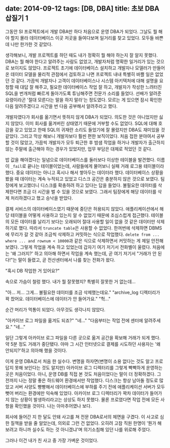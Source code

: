 date: 2014-09-12
tags: [DB, DBA]
title: 초보 DBA 삽질기 1
---
그동안 SI 프로젝트에서 개발 DBA만 하다 처음으로 운영 DBA가 되었다. 그날도 뭘 해야 할지 몰라 데이터베이스 이곳 저곳을 들여다보며 일거리를 찾고 있었다. 모두들 바쁜데 나만 한가한 것 같았다.
<!--more-->

생각해보니, 개발 프로젝트를 하던 때도 내가 정확히 뭘 해야 하는지 잘 알지 못했다. DBA는 뭘 해야 한다고 알려주는 사람도 없었고, 개발자처럼 명확한 일거리가 있는 것으로 보이지도 않았다. 프로젝트 초기에 데이터베이스 설치하고 개발자나 모델러가 만들어 온 데이터 모델을 물리적 관점에서 검토하고 나면 프로젝트 내내 특별히 바쁠 일은 없었던 것 같다. 가끔씩 개발자나 고객이 데이터베이스나 시스템 아키텍처에 대해 설명을 요청할 때 대답 잘 해주고, 필요한 데이터베이스 작업 잘 하고, 개발자가 작성한 느려터진 SQL을 번개처럼 빠르게 돌아가도록 튜닝해주면 전문가 소리를 들었다. 선배가 알려준 요령이라곤 '절대 모른다는 말을 하지 말라'는 정도였다. 모르는 게 있으면 잠시 확인한 다음 알려주겠다고 시간을 번 다음 공부해서 알려주라고 했다.

개발자였다가 회사를 옮기면서 뜻하지 않게 DBA가 되었다. 의도한 것은 아니었지만 싫지 않았다. 이미 회사를 옮겨버린 상태였기 때문에 거부할 수도 없었다. SQL에 대해 호감을 갖고 있었고 한때 SQL의 귀재란 소리도 들었기에 잘 몰랐지만 DBA도 재미있을 것 같았다. 그리고 막상 해보니 개발자보다 훨씬 편한 보직이었다. 처음 접한 분야여서 공부할 것이 많았고, 가끔씩 개발자가 모두 퇴근한 후 밤샘 작업을 하거나 개발자가 출근하지 않는 주말에 출근해야 하는 경우가 있었지만, 업무 부담은 대체로 적었던 것 같다.

밥 값을 해야겠다는 일념으로 데이터베이스를 둘러보다 이상한 테이블을 발견했다. 이름이 `_fail`로 끝나는 테이블이었는데, 사람들에게 물어보니 실패 거래 로그용 테이블이라 했다. 중요 데이터는 아니고 혹시나 해서 쌓아두는 데이터라 했다.
데이터베이스 상황을 봤을 때 데이터는 계속 누적되고 있었고 디스크 공간은 충분하지 않은 것으로 보였다. 팀장에게 보고했더니 디스크를 확충하려 하고 있다는 답을 들었다. 불필요한 데이터를 삭제한다면 조금 더 시간을 벌 수 있을 것으로 보였다. 그래서 팀장에게 해당 데이터를 삭제 처리하겠다고 했고 승낙을 받았다.

결제 서비스의 데이터베이스였기 때문에 중단은 허용되지 않았다. 애플리케이션에서 해당 테이블을 어떻게 사용하고 있는지 알 수 없었기 때문에 조심스럽게 접근했다. 테이블의 모든 데이터를 날리기 보다는 오래되어 절대 사용할 일이 없을 것 같은 데이터만 삭제하기로 했다. 따라서 `truncate table`은 사용할 수 없었다. 한꺼번에 삭제하면 DBMS에 무리가 갈 것 같아 조금씩 삭제하고 커밋하는 식으로 작업했다. `delete from ... where ... and rownum < 10000`과 같은 식으로 삭제하면서 커밋하는 게 제일 안전해 보였다. 그렇게 작업을 계속 하고 있었는데 갑자기 여기 저기서 전화벨이 울렸다. 처음에는 '왜 그러지?' 하고 의아해 하면서 작업을 계속 했는데, 곧 여기 저기서 "거래가 안 된다!"는 말이 들렸고, 곧 전산센터에서 나를 찾는 전화가 왔다.

"혹시 DB 작업한 거 있어요?"

속으로 가슴이 철렁 했다. 내가 뭘 잘못했지? 특별히 잘못한 거 없는데...

"아... 저... 그게... 불필요한 데이터를 조금 삭제했는데요."
"archive_log 디렉터리가 꽉 찼어요. 데이터베이스에 데이터가 안 들어가요."
"헉..."

순간 머리가 먹통이 되었다. 아무것도 생각나지 않았다.

"아카이브 로그 파일을 옮겨도 되죠?"
"네..."
"다음부터는 작업 전에 센터에 알려주세요."
"네..."

일단 그렇게 아카이브 로그 파일을 다른 곳으로 옮겨 공간을 확보해 거래가 되게 했다. 약 5분 정도 거래가 중단됐다. 아마 그 시간 인터넷으로 결제를 시도하던 사용자는 '왜 안되지?'하고 의아해 했을 것이다.

이게 운영 DBA로서 처음 한 실수다. 변명을 하자면(변명이 소용 없다는 것도 알고 프로답지 못해 보인다는 것도 알지만) 아카이브 로그 디렉터리를 그렇게 빡빡하게 운영하는 곳은 처음이었다. 아니, 운영 DB를 직접 본 것도 처음이었다는 말이 더 정확하겠다. 그 전까지 나는 정말 좋은 하드웨어 환경에서만 작업했다. 디스크는 항상 남아돌 정도로 많았고 서버 사양도 빵빵해서 데이터베이스에 부하를 주기 전에 애플리케이션 서버가 모두 뻣어 버리는 환경에만 익숙해 있었다. 아카이브 로그 디렉터리가 꽉차 데이터가 들어가지 않는 상황이 발생하리라고는 상상도 하지 못했다. 물론 프로였다면 작업 전에 모든 사항을 확인했을 것이다. 나는 아마추어였나 보다.

회사에 들어간 지 한 달도 안돼 사고를 쳐 전문 DBA로서의 체면을 구겼다. 이 사고로 심한 질책을 받을 줄 알았는데, 의외로 그런 건 없었다. 오히려 고참 직원 한명이 '뭔가 해보려고 하니까 실수도 하는 것 아니겠냐'며 의기소침해 있던 나를 위로해 주었다.

그러나 이건 내가 친 사고 중 가장 가벼운 것이었다.
